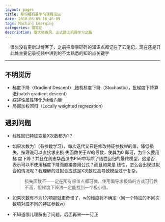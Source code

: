 ```yaml
---
layout: pages
title: 斯坦福机器学习课程简记
date: 2018-06-09 16:46:09
tags: Maching Learning
categories: 猿笔记
description: 借大佬春风，正式踏上机器学习之路
---
```

<pre>
  很久没有更新过博客了，之前把零零碎碎的知识点都记在了云笔记，现在还是开启面向博客学习吧，有助于和大佬们的交流。虽然回过头看之前的博客笔记感觉都是垃圾，但这记录了我的成长之路。
  此处主要记录视频中讲到的不太熟悉的知识点关键字
</pre>
***
## 不明觉厉
-  梯度下降（Gradient Descent）,随机梯度下降（Stochastic），批梯度下降算法(batch gradient descent)
- 叙述性属性转化为k维向量
- 局部加权回归（Locally weighted regrezation）

## 遇到问题
- 线性回归特征变量X次数都为1？
- 如果次数为1（有参数学习），每次迭代又只是修改特征参数W的值，降低损失，按理说可以直接求出损
失函数关于W的导数，使其为0  即可，为什么要用梯
度下降？并且在周志华西瓜书P56中写除了线性回归的最终模型，这是否
表示可以不使用梯度下降而直接套用公式？而且如果是
线性，怎么会出现过拟合的情况呢？我理解的过拟合应该是X次数过高导致模型过于复杂。
  >损失函数不一一定在所有极值点都可微，使用偏导求极值的方式可行性不高，但梯度下降法一定能找到一个极小值。

- 如果次数有不为1的项那就更奇怪了，w的维度将不确定（同一个特征的不同次数项对应不同的特征参数w）
- 不知道哪儿理解出了问题，后面再来一一订正